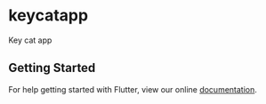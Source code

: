 # keycatapp

Key cat app

## Getting Started

For help getting started with Flutter, view our online
[documentation](https://flutter.io/).
